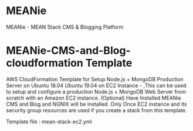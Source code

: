 # MEANie

MEANie - MEAN Stack CMS & Blogging Platform

# MEANie-CMS-and-Blog-cloudformation Template
AWS CloudFormation Template for Setup Node.js + MongoDB Production Server on Ubuntu 18.04 Ubuntu 19.04 on EC2 Instance - ,This can be used to setup and configure a production Node.js + MongoDB Web Server from scratch with an Amazon EC2 instance.
 (Optional) Have Installed MEANie CMS and Blog and NGNIX will be installed.
 Only Once EC2 instance and its security group resources are used if you create a stack from this template.
 
 Template file : mean-stack-ec2.yml


